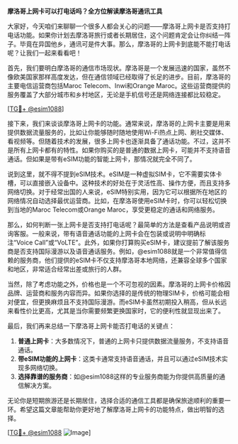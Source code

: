 **摩洛哥上网卡可以打电话吗？全方位解读摩洛哥通讯工具**

大家好，今天咱们来聊聊一个很多人都会关心的问题——摩洛哥上网卡是否支持打电话功能。如果你计划去摩洛哥旅行或者长期居住，这个问题肯定会让你纠结一阵子。毕竟在异国他乡，通讯可是件大事。那么，摩洛哥的上网卡到底能不能打电话呢？让我们一起来看看吧！

首先，我们要明白摩洛哥的通信市场现状。摩洛哥是一个发展迅速的国家，虽然不像欧美国家那样高度发达，但在通信领域已经取得了长足的进步。目前，摩洛哥的主要电信运营商包括Maroc Telecom、Inwi和Orange Maroc。这些运营商提供的服务覆盖了大部分城市和乡村地区，无论是手机信号还是网络连接都比较稳定。

[[TG💪+ @esim1088](https://t.me/s/esim1088)]

接下来，我们来谈谈摩洛哥上网卡的功能。通常来说，摩洛哥的上网卡主要是用来提供数据流量服务的，比如让你能够随时随地使用Wi-Fi热点上网、刷社交媒体、看视频等。但随着技术的发展，很多上网卡也逐渐具备了通话功能。不过，这并不是所有上网卡都有的特性。如果你购买的是普通的数据上网卡，可能并不支持语音通话。但如果是带有eSIM功能的智能上网卡，那情况就完全不同了。

说到这里，就不得不提到eSIM技术。eSIM是一种虚拟SIM卡，它不需要实体卡槽，可以直接嵌入设备中。这种技术的好处在于灵活性高、操作方便，而且支持多网络切换。对于经常出国的人来说，eSIM特别实用，因为它可以根据所在地区的网络情况自动选择最优运营商。比如，在摩洛哥使用eSIM卡时，你可以轻松切换到当地的Maroc Telecom或Orange Maroc，享受更稳定的通话和网络服务。

那么，如何判断一张上网卡是否支持打电话呢？最简单的方法是查看产品说明或咨询客服。一般来说，带有语音通话功能的上网卡会在包装或说明中明确标注“Voice Call”或“VoLTE”。此外，如果你打算购买eSIM卡，建议提前了解该服务商是否支持国际漫游以及语音通话服务。例如，@esim1088就是一个非常值得信赖的服务商，他们提供的eSIM卡不仅支持摩洛哥本地网络，还兼容全球多个国家和地区，非常适合经常出差或旅行的人群。

当然，除了考虑功能之外，价格也是一个不可忽视的因素。摩洛哥的上网卡价格因品牌、运营商和服务内容而异。如果你选择的是传统的物理SIM卡，价格可能会相对便宜，但更换麻烦且不支持国际漫游。而eSIM卡虽然初期投入稍高，但从长远来看性价比更高，尤其是当你需要频繁更换国家时，它的便利性就显现出来了。

最后，我们再来总结一下摩洛哥上网卡能否打电话的关键点：

1. **普通上网卡**：大多数情况下，普通的上网卡只提供数据流量服务，不支持语音通话。
2. **带eSIM功能的上网卡**：这类卡通常支持语音通话，并且可以通过eSIM技术实现多网络切换。
3. **选择靠谱的服务商**：如@esim1088这样的专业服务商能为你提供高质量的通信解决方案。

无论你是短期旅游还是长期居住，选择合适的通信工具都是确保旅途顺利的重要一环。希望这篇文章能帮助你更好地了解摩洛哥上网卡的功能特点，做出明智的选择。

[[TG💪+ @esim1088](https://t.me/s/esim1088) ![Image](https://i.postimg.cc/4NQfJmqS/Snipaste-2025-05-13-00-14-12.png)]